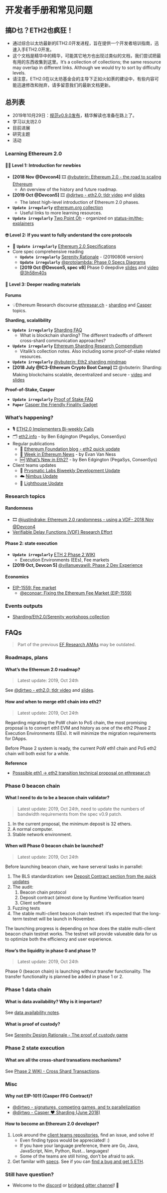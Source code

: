 # 开发者手册和常见问题

## 搞D乜？ETH2也疯狂！

* 通过综合以太坊最新的ETH2.0开发进程，旨在提供一个开发者培训指南，迅速入手ETH2.0开发。
* 这个文档是精华中的精华，可能其它地方也出现过类似的文档，我们尝试把最有用的东西收集到这里。It’s a collection of collections; the same resource may overlap in different links. Although we would try to sort by difficulty levels.
* 请注意，ETH2.0在以太坊基金会的主导下正如火如荼的建设中，有些内容可能迅速修改和抛弃，请多留意我们的最新文档更新。

## 总列表

* 2019年10月29日：[规范v0.9.0发布](https://eth2.ethereum.cn/eth2-specs/v0.9.0)，精华解读也准备在路上了。
* 学习以太坊2.0
* 目前进展
* 研究主题
* 活动

### Learning Ethereum 2.0 <a id="Learning-Ethereum-20"></a>

#### 👶🏻 Level 1: Introduction for newbies <a id="&#x1F476;&#x1F3FB;-Level-1-Introduction-for-newbies"></a>

* **\[2018 Nov @Devcon4\]** 🎞️ [@vbuterin: Ethereum 2.0 - the road to scaling Ethereum](https://slideslive.com/38911602/latest-of-ethereum)
  * An overview of the history and future roadmap.
* **\[2019 Oct @Devcon5\]** 🎞️ [@djrtwo - eth2.0; tldr video](https://slideslive.com/38919931/eth-20-tldr) and [slides](https://docs.google.com/presentation/d/1_C_79ilyX0BsyMnSY84M3DoItPU9hBNxnvUEWOOLN7k/edit#slide=id.p1)
  * The latest high-level introduction of Ethereum 2.0 phases.
* **`Update irregularly`** [ethereum.org collection](https://ethereum.org/learn/#eth-2-0)
  * Useful links to more learning resources.
* **`Update irregularly`** [Two Point Oh](https://our.status.im/tag/two-point-oh/) - organized on [status-im/the-explainers](https://github.com/status-im/the-explainers/)

#### 🤓 Level 2: If you want to fully understand the core protocols <a id="&#x1F913;-Level-2-If-you-want-to-fully-understand-the-core-protocols"></a>

* 🌟 **`Update irregularly`** [Ethereum 2.0 Specifications](https://github.com/ethereum/eth2.0-specs)
* Core spec comprehensive reading
  * **`Update irregularly`** [Serenity Rationale](https://notes.ethereum.org/@vbuterin/rkhCgQteN) - \(20190808 version\)
  * **`Update irregularly`** [@protolambda: Phase 0 Specs Diagrams](https://github.com/protolambda/eth2-docs)
  * **\[2019 Oct @Devcon5, spec v8\]** Phase 0 deepdive [slides](https://docs.google.com/presentation/d/1MZ-E6TVwomt4rqz-P2Bd_X3DFUW9fWDQkxUP_QJhkyw/edit?pli=1#slide=id.g621e1673fb_21_195) and [video @3h58m40s](https://slideslive.com/38919736/devcon5-convention-room-day2)

#### 🧐 Level 3: Deeper reading materials <a id="&#x1F9D0;-Level-3-Deeper-reading-materials"></a>

**Forums**

* 💡Ethereum Research discourse [ethresear.ch](http://ethresear.ch/) - [sharding](https://ethresear.ch/c/sharding) and [Casper](https://ethresear.ch/c/casper) topics.

**Sharding, scalalibility**

* **`Update irregularly`** [Sharding FAQ](https://github.com/ethereum/wiki/wiki/Sharding-FAQ)
  * What is blockchain sharding? The different tradeoffs of different cross-shard communication approaches?
* **`Update irregularly`** [Ethereum Sharding Research Compendium](https://notes.ethereum.org/@serenity/H1PGqDhpm?type=view)
  * Vitalik’s collection notes. Also including some proof-of-stake related resources.
* **`Update irregularly`** [@vbuterin: Eth2 sharding mindmap](https://www.mindomo.com/zh/mindmap/eth2-sharding-4408ec348bee4501aa125c3e3cd251d3)
* **\[2018 July @IC3-Ethereum Crypto Boot Camp\]** 🎞️ @vbuterin: Sharding: Making blockchains scalable, decentralized and secure - [video](https://vod.video.cornell.edu/media/Sharding+-+Vitalik+Buterin/1_1xezsfb4/97851101) and [slides](https://vitalik.ca/files/Ithaca201807_Sharding.pdf)

**Proof-of-Stake, Casper**

* **`Update irregularly`** [Proof of Stake FAQ ](https://github.com/ethereum/wiki/wiki/Proof-of-Stake-FAQ)
* **`Paper`** [Casper the Friendly Finality Gadget](https://arxiv.org/abs/1710.09437)

### What’s happening? <a id="What&#x2019;s-happening"></a>

* 🎙 [ETH2.0 Implementers Bi-weekly Calls](https://github.com/ethereum/eth2.0-pm/)
* 🗂 [eth2.info](https://eth2.info/) - by Ben Edgington \(PegaSys, ConsenSys\)
* Regular publications
  * 🦄 [Ethereum Foundation blog - eth2 quick update](https://blog.ethereum.org/2019/10/23/eth2-quick-update/)
  * 📣 [Week in Ethereum News](http://www.weekinethereum.com/) - by Evan Van Ness
  * 🆕 [What’s New in Eth2?](http://eth2.news/) - by Ben Edgington \(PegaSys, ConsenSys\)
* Client teams updates
  * 💠 [Prysmatic Labs Biweekly Development Update](https://medium.com/prysmatic-labs)
  * ☁️ [Nimbus Update](https://our.status.im/tag/nimbus/)
  * 🔆 [Lighthouse Update](https://lighthouse.sigmaprime.io/)

### Research topics <a id="Research-topics"></a>

#### Randomness <a id="Randomness"></a>

* 🎞️ [@justindrake: Ethereum 2.0 randomness - using a VDF- 2018 Nov @Devcon4](https://slideslive.com/38911623/ethereum-20-randomness)
* [Verifiable Delay Functions \(VDF\) Research Effort](http://vdfresearch.org/)

#### Phase 2: state execution <a id="Phase-2-state-execution"></a>

* **`Update irregularly`** [ETH 2 Phase 2 WIKI](https://hackmd.io/@villanuevawill/H1hgfATkB)
  * Execution Environments \(EEs\), Fee markets
* **\[2019 Oct, Devcon 5\]** [@villanuevawill: Phase 2 Dev Experience ](https://docs.google.com/presentation/d/1Oj96cudOsR1ZvlWneZPk4mo7YWo0wRVX-R-bsNvJStQ/edit#slide=id.g5d36bcd2da_0_0)

#### Economics <a id="Economics"></a>

* [EIP-1559: Fee market](https://github.com/ethereum/EIPs/blob/master/EIPS/eip-1559.md)
  * [@econoar: Fixing the Ethereum Fee Market \(EIP-1559\)](https://medium.com/@eric.conner/fixing-the-ethereum-fee-market-eip-1559-9109f1c1814b)

### Events outputs

* [Sharding/Eth2.0/Serenity workshops collection](https://github.com/ethereum/eth2.0-pm/blob/master/meetups/collection.md)

##  FAQs

> Part of the previous [EF Research AMAs](https://docs.ethhub.io/other/ethereum-2.0-ama/) may be outdated.

### Roadmaps, plans <a id="Roadmaps-plans"></a>

#### What’s the Ethereum 2.0 roadmap? <a id="What&#x2019;s-the-Ethereum-20-roadmap"></a>

> Latest update: 2019, Oct 24th

See [@djrtwo - eth2.0; tldr video](https://slideslive.com/38919931/eth-20-tldr) and [slides](https://docs.google.com/presentation/d/1_C_79ilyX0BsyMnSY84M3DoItPU9hBNxnvUEWOOLN7k/edit#slide=id.p1).

#### How and when to merge eth1 chain into eth2? <a id="How-and-when-to-merge-eth1-chain-into-eth2"></a>

> Latest update: 2019, Oct 24th

Regarding migrating the PoW chain to PoS chain, the most promising proposal is to convert eth1 EVM and history as one of the eth2 Phase 2 Execution Environments \(EEs\). It will minimize the migration requirements for DApps.

Before Phase 2 system is ready, the current PoW eth1 chain and PoS eth2 chain will both exist for a while.

**Reference**

* [Posssible eth1 -&gt; eth2 transition technical proposal on ethresear.ch](https://ethresear.ch/t/the-eth1-eth2-transition/6265)

### Phase 0 beacon chain <a id="Phase-0-beacon-chain"></a>

#### What I need to do to be a beacon chain validator? <a id="What-I-need-to-do-to-be-a-beacon-chain-validator"></a>

> Latest update: 2019, Oct 24th, need to update the numbers of bandwidth requirements from the spec v0.9 patch.

1. In the current proposal, the minimum deposit is 32 ethers.
2. A normal computer.
3. Stable network environment.

#### When will Phase 0 beacon chain be launched? <a id="When-will-Phase-0-beacon-chain-be-launched"></a>

> Latest update: 2019, Oct 24th

Before launching beacon chain, we have serveral tasks in parrallel:

1. The BLS standardization: see [Deposit Contract section from the quick updates](https://blog.ethereum.org/2019/10/23/eth2-quick-update/)
2. The audit:
   1. Beacon chain protocol
   2. Deposit contract \(almost done by Runtime Verification team\)
   3. Client software
3. Fuzzing tests
4. The stable multi-client beacon chain testnet: it’s expected that the long-term testnet will be launch in November.

The launching progress is depending on how does the stable multi-client beacon chain testnet works. The testnet will provide valueable data for us to optimize both the efficiency and user experience.

#### How’s the liquidity in phase 0 and phase 1? <a id="How&#x2019;s-the-liquidity-in-phase-0-and-phase-1"></a>

> Latest update: 2019, Oct 24th

Phase 0 \(beacon chain\) is launching without transfer functionality. The transfer functionality is planned be added in phase 1 or 2.

### Phase 1 data chain <a id="Phase-1-data-chain"></a>

#### What is data availability? Why is it important? <a id="What-is-data-availability-Why-is-it-important"></a>

See [data availability notes](https://github.com/ethereum/research/wiki/A-note-on-data-availability-and-erasure-coding#what-is-the-data-availability-problem).

#### What is proof of custody? <a id="What-is-proof-of-custody"></a>

See [Serenity Design Rationale - The proof of custody game](https://notes.ethereum.org/@vbuterin/rkhCgQteN?type=view#The-proof-of-custody-game)

### Phase 2 state execution <a id="Phase-2-state-execution1"></a>

#### What are all the cross-shard transations mechanisms? <a id="What-are-all-the-cross-shard-transations-mechanisms"></a>

See [Phase 2 WIKI - Cross Shard Transactions](https://hackmd.io/UzysWse1Th240HELswKqVA#Cross-Shard-Transactions).

### Misc <a id="Misc"></a>

#### Why not EIP-1011 \(Casper FFG Contract\)? <a id="Why-not-EIP-1011-Casper-FFG-Contract"></a>

* [@djrtwo - signatures, competing games, and tx parallelization](https://notes.ethereum.org/s/rJDrKoBOQ)
* [@djrtwo - Casper ♥ Sharding \(June 2018\)](https://medium.com/@djrtwo/casper-%EF%B8%8F-sharding-28a90077f121)

#### How to become an Ethereum 2.0 developer? <a id="How-to-become-an-Ethereum-20-developer"></a>

1. Look around the [client teams repositories](https://docs.ethhub.io/ethereum-roadmap/ethereum-2.0/eth2.0-teams/teams-building-eth2.0/), find an issue, and solve it!
   * Even finding typos would be appreciated! :\)
   * If you have your language preference, there are Go, Java, JavaScript, Nim, Python, Rust… languages!
   * Some of the teams are still hiring, don’t be afraid to ask.
2. Get familar with [specs](https://github.com/ethereum/eth2.0-specs). See if you can [find a bug and get 5 ETH](https://github.com/ethereum/eth2.0-specs/issues/1345).

### Still have question? <a id="Still-have-question"></a>

* Welcome to the [discord](https://discord.gg/hpFs23p) or [bridged gitter channel](https://gitter.im/ethereum/sharding)! 👋

